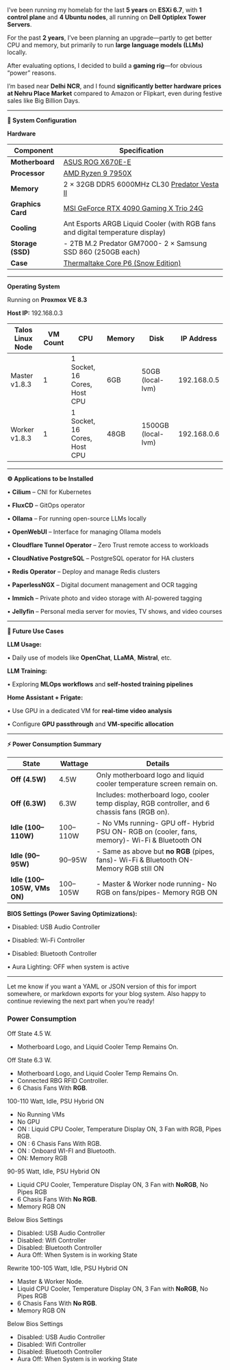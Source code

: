 I’ve been running my homelab for the last **5 years** on **ESXi 6.7**, with **1 control plane** and **4 Ubuntu nodes**, all running on **Dell Optiplex Tower Servers**.  

For the past **2 years**, I’ve been planning an upgrade—partly to get better CPU and memory, but primarily to run **large language models (LLMs)** locally.

After evaluating options, I decided to build a **gaming rig**—for obvious “power” reasons.

I’m based near **Delhi NCR**, and I found **significantly better hardware prices at Nehru Place Market** compared to Amazon or Flipkart, even during festive sales like Big Billion Days.

---

**🔧 System Configuration**

**Hardware**

|**Component**|**Specification**|
|---|---|
|**Motherboard**|[ASUS ROG X670E-E](https://rog.asus.com/motherboards/rog-strix/rog-strix-x670e-e-gaming-wifi-model/)|
|**Processor**|[AMD Ryzen 9 7950X](https://www.amd.com/en/products/processors/desktops/ryzen/7000-series/amd-ryzen-9-7950x.html)|
|**Memory**|2 × 32GB DDR5 6000MHz CL30 [Predator Vesta II](https://www.predatorstorage.com/products/predator-vesta-ii-7200-mhz-rgb-ram-ddr5.html)|
|**Graphics Card**|[MSI GeForce RTX 4090 Gaming X Trio 24G](https://www.msi.com/Graphics-Card/GeForce-RTX-4090-GAMING-X-TRIO-24G)|
|**Cooling**|Ant Esports ARGB Liquid Cooler (with RGB fans and digital temperature display)|
|**Storage (SSD)**|- 2TB M.2 Predator GM7000- 2 × Samsung SSD 860 (250GB each)|
|**Case**|[Thermaltake Core P6 (Snow Edition)](https://www.thermaltake.com/core-p6-tempered-glass-snow-mid-tower-chassis.html)|

  

---

**Operating System**

  

Running on **Proxmox VE 8.3**

**Host IP:** 192.168.0.3

|**Talos Linux Node**|**VM Count**|**CPU**|**Memory**|**Disk**|**IP Address**|
|---|---|---|---|---|---|
|Master v1.8.3|1|1 Socket, 16 Cores, Host CPU|6GB|50GB (local-lvm)|192.168.0.5|
|Worker v1.8.3|1|1 Socket, 16 Cores, Host CPU|48GB|1500GB (local-lvm)|192.168.0.6|

  

---

**⚙️ Applications to be Installed**

• **Cilium** – CNI for Kubernetes

• **FluxCD** – GitOps operator

• **Ollama** – For running open-source LLMs locally

• **OpenWebUI** – Interface for managing Ollama models

• **Cloudflare Tunnel Operator** – Zero Trust remote access to workloads

• **CloudNative PostgreSQL** – PostgreSQL operator for HA clusters

• **Redis Operator** – Deploy and manage Redis clusters

• **PaperlessNGX** – Digital document management and OCR tagging

• **Immich** – Private photo and video storage with AI-powered tagging

• **Jellyfin** – Personal media server for movies, TV shows, and video courses

---

**🚀 Future Use Cases**

  

**LLM Usage:**

• Daily use of models like **OpenChat**, **LLaMA**, **Mistral**, etc.

  

**LLM Training:**

• Exploring **MLOps workflows** and **self-hosted training pipelines**

  

**Home Assistant + Frigate:**

• Use GPU in a dedicated VM for **real-time video analysis**

• Configure **GPU passthrough** and **VM-specific allocation**

---

**⚡ Power Consumption Summary**

|**State**|**Wattage**|**Details**|
|---|---|---|
|**Off (4.5W)**|4.5W|Only motherboard logo and liquid cooler temperature screen remain on.|
|**Off (6.3W)**|6.3W|Includes: motherboard logo, cooler temp display, RGB controller, and 6 chassis fans (RGB on).|
|**Idle (100–110W)**|100–110W|- No VMs running- GPU off- Hybrid PSU ON- RGB on (cooler, fans, memory)- Wi-Fi & Bluetooth ON|
|**Idle (90–95W)**|90–95W|- Same as above but **no RGB** (pipes, fans)- Wi-Fi & Bluetooth ON- Memory RGB still ON|
|**Idle (100–105W, VMs ON)**|100–105W|- Master & Worker node running- No RGB on fans/pipes- Memory RGB ON|

**BIOS Settings (Power Saving Optimizations):**

• Disabled: USB Audio Controller

• Disabled: Wi-Fi Controller

• Disabled: Bluetooth Controller

• Aura Lighting: OFF when system is active

---

Let me know if you want a YAML or JSON version of this for import somewhere, or markdown exports for your blog system. Also happy to continue reviewing the next part when you’re ready!

### Power Consumption

Off State 4.5 W.
- Motherboard Logo, and Liquid Cooler Temp Remains On.

Off State 6.3 W.
- Motherboard Logo, and Liquid Cooler Temp Remains On.
- Connected RBG RFID Controller.
- 6 Chasis Fans With **RGB**.

100-110 Watt, Idle, PSU Hybrid ON
- No Running VMs
- No GPU
- ON : Liquid CPU Cooler, Temperature Display ON, 3 Fan with RGB, Pipes RGB.
- ON : 6 Chasis Fans With RGB.
- ON : Onboard WI-FI and Bluetooth.
- ON: Memory RGB

90-95 Watt, Idle, PSU Hybrid ON

- Liquid CPU Cooler,  Temperature Display ON, 3 Fan with **NoRGB**, No Pipes RGB 
- 6 Chasis Fans With **No RGB**.
- Memory RGB ON

Below Bios Settings
- Disabled: USB Audio Controller
- Disabled: Wifi Controller
- Disabled: Bluetooth Controller
- Aura Off: When System is in working State

Rewrite 100-105 Watt, Idle, PSU Hybrid ON
- Master & Worker Node. 
- Liquid CPU Cooler,  Temperature Display ON, 3 Fan with **NoRGB**, No Pipes RGB 
- 6 Chasis Fans With **No RGB**.
- Memory RGB ON

Below Bios Settings
- Disabled: USB Audio Controller
- Disabled: Wifi Controller
- Disabled: Bluetooth Controller
- Aura Off: When System is in working State